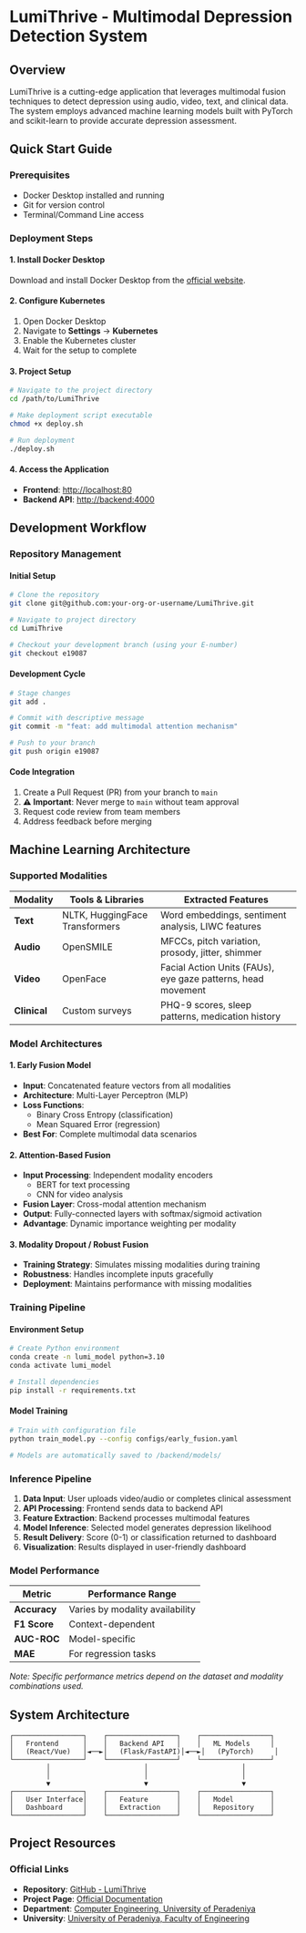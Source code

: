 # LumiThrive - Multimodal Depression Detection System

## Overview

LumiThrive is a cutting-edge application that leverages multimodal fusion techniques to detect depression using audio, video, text, and clinical data. The system employs advanced machine learning models built with PyTorch and scikit-learn to provide accurate depression assessment.

## Quick Start Guide

### Prerequisites

- Docker Desktop installed and running
- Git for version control
- Terminal/Command Line access

### Deployment Steps

#### 1. Install Docker Desktop

Download and install Docker Desktop from the [official website](https://www.docker.com/products/docker-desktop).

#### 2. Configure Kubernetes

1. Open Docker Desktop
2. Navigate to **Settings** → **Kubernetes**
3. Enable the Kubernetes cluster
4. Wait for the setup to complete

#### 3. Project Setup

```bash
# Navigate to the project directory
cd /path/to/LumiThrive

# Make deployment script executable
chmod +x deploy.sh

# Run deployment
./deploy.sh
```

#### 4. Access the Application

- **Frontend**: [http://localhost:80](http://localhost:80)
- **Backend API**: [http://backend:4000](http://backend:4000)

## Development Workflow

### Repository Management

#### Initial Setup
```bash
# Clone the repository
git clone git@github.com:your-org-or-username/LumiThrive.git

# Navigate to project directory
cd LumiThrive

# Checkout your development branch (using your E-number)
git checkout e19087
```

#### Development Cycle
```bash
# Stage changes
git add .

# Commit with descriptive message
git commit -m "feat: add multimodal attention mechanism"

# Push to your branch
git push origin e19087
```

#### Code Integration
1. Create a Pull Request (PR) from your branch to `main`
2. **⚠️ Important**: Never merge to `main` without team approval
3. Request code review from team members
4. Address feedback before merging

## Machine Learning Architecture

### Supported Modalities

| Modality | Tools & Libraries | Extracted Features |
|----------|-------------------|-------------------|
| **Text** | NLTK, HuggingFace Transformers | Word embeddings, sentiment analysis, LIWC features |
| **Audio** | OpenSMILE | MFCCs, pitch variation, prosody, jitter, shimmer |
| **Video** | OpenFace | Facial Action Units (FAUs), eye gaze patterns, head movement |
| **Clinical** | Custom surveys | PHQ-9 scores, sleep patterns, medication history |

### Model Architectures

#### 1. Early Fusion Model
- **Input**: Concatenated feature vectors from all modalities
- **Architecture**: Multi-Layer Perceptron (MLP)
- **Loss Functions**: 
  - Binary Cross Entropy (classification)
  - Mean Squared Error (regression)
- **Best For**: Complete multimodal data scenarios

#### 2. Attention-Based Fusion
- **Input Processing**: Independent modality encoders
  - BERT for text processing
  - CNN for video analysis
- **Fusion Layer**: Cross-modal attention mechanism
- **Output**: Fully-connected layers with softmax/sigmoid activation
- **Advantage**: Dynamic importance weighting per modality

#### 3. Modality Dropout / Robust Fusion
- **Training Strategy**: Simulates missing modalities during training
- **Robustness**: Handles incomplete inputs gracefully
- **Deployment**: Maintains performance with missing modalities

### Training Pipeline

#### Environment Setup
```bash
# Create Python environment
conda create -n lumi_model python=3.10
conda activate lumi_model

# Install dependencies
pip install -r requirements.txt
```

#### Model Training
```bash
# Train with configuration file
python train_model.py --config configs/early_fusion.yaml

# Models are automatically saved to /backend/models/
```

### Inference Pipeline

1. **Data Input**: User uploads video/audio or completes clinical assessment
2. **API Processing**: Frontend sends data to backend API
3. **Feature Extraction**: Backend processes multimodal features
4. **Model Inference**: Selected model generates depression likelihood
5. **Result Delivery**: Score (0-1) or classification returned to dashboard
6. **Visualization**: Results displayed in user-friendly dashboard

### Model Performance

| Metric | Performance Range |
|--------|------------------|
| **Accuracy** | Varies by modality availability |
| **F1 Score** | Context-dependent |
| **AUC-ROC** | Model-specific |
| **MAE** | For regression tasks |

*Note: Specific performance metrics depend on the dataset and modality combinations used.*

## System Architecture

```
┌─────────────────┐    ┌─────────────────┐    ┌─────────────────┐
│   Frontend      │    │   Backend API   │    │   ML Models     │
│   (React/Vue)   │◄──►│   (Flask/FastAPI)│◄──►│   (PyTorch)     │
└─────────────────┘    └─────────────────┘    └─────────────────┘
         │                       │                       │
         │                       │                       │
         ▼                       ▼                       ▼
┌─────────────────┐    ┌─────────────────┐    ┌─────────────────┐
│   User Interface│    │   Feature       │    │   Model         │
│   Dashboard     │    │   Extraction    │    │   Repository    │
└─────────────────┘    └─────────────────┘    └─────────────────┘
```

## Project Resources

### Official Links
- **Repository**: [GitHub - LumiThrive](https://github.com/cepdnaclk/e19-4yp-Enhancing-Multimodal-Fusion-Techniques-for-Depression-Detection)
- **Project Page**: [Official Documentation](https://cepdnaclk.github.io/e19-4yp-Enhancing-Multimodal-Fusion-Techniques-for-Depression-Detection/)
- **Department**: [Computer Engineering, University of Peradeniya](http://www.ce.pdn.ac.lk/)
- **University**: [University of Peradeniya, Faculty of Engineering](https://eng.pdn.ac.lk/)
